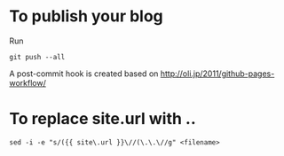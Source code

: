 
# To publish your blog
Run

    git push --all

A post-commit hook is created based on http://oli.jp/2011/github-pages-workflow/


# To replace site.url with ..

    sed -i -e "s/({{ site\.url }}\//(\.\.\//g" <filename>
